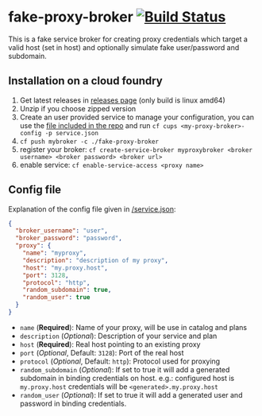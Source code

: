 # fake-proxy-broker [![Build Status](https://travis-ci.com/orange-cloudfoundry/fake-proxy-broker.svg?branch=master)](https://travis-ci.com/orange-cloudfoundry/fake-proxy-broker)

This is a fake service broker for creating proxy credentials which target a valid host (set in host) 
and optionally simulate fake user/password and subdomain.

## Installation on a cloud foundry

1. Get latest releases in [releases page](https://github.com/orange-cloudfoundry/fake-proxy-broker/releases) (only build is linux amd64)
2. Unzip if you choose zipped version
3. Create an user provided service to manage your configuration, 
you can use the [file included in the repo](service.json) and run 
`cf cups <my-proxy-broker>-config -p service.json`
3. `cf push mybroker -c ./fake-proxy-broker`
4. register your broker: `cf create-service-broker myproxybroker <broker username> <broker password> <broker url>`
5. enable service: `cf enable-service-access <proxy name>`

## Config file

Explanation of the config file given in [/service.json](/service.json):

```json
{
  "broker_username": "user",
  "broker_password": "password",
  "proxy": {
    "name": "myproxy",
    "description": "description of my proxy",
    "host": "my.proxy.host",
    "port": 3128,
    "protocol": "http",
    "random_subdomain": true,
    "random_user": true
  }
}
```

- `name` (**Required**): Name of your proxy, will be use in catalog and plans
- `description` (*Optional*): Description of your service and plan
- `host` (**Required**): Real host pointing to an existing proxy
- `port` (*Optional*, Default: `3128`): Port of the real host
- `protocol` (*Optional*, Default: `http`): Protocol used for proxying
- `random_subdomain` (*Optional*): If set to true it will add a generated subdomain in binding credentials on host. 
e.g.: configured host is `my.proxy.host` credentials will be `<generated>.my.proxy.host`
- `random_user` (*Optional*): If set to true it will add a generated user and password in binding credentials.
